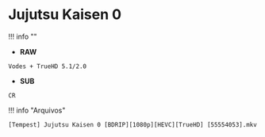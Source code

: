 # Jujutsu Kaisen 0

!!! info ""
- **RAW**
```
Vodes + TrueHD 5.1/2.0
```
- **SUB**
```
CR
```


!!! info "Arquivos"
```
[Tempest] Jujutsu Kaisen 0 [BDRIP][1080p][HEVC][TrueHD] [55554053].mkv
```
